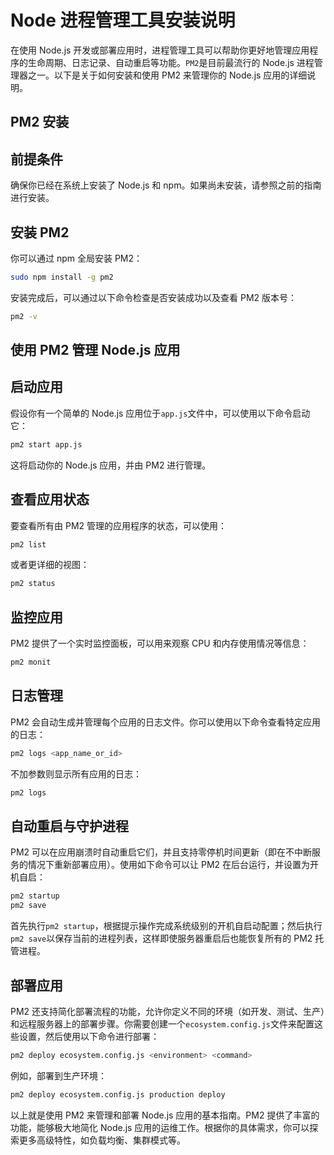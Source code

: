 # Node 进程管理工具安装说明

在使用 Node.js 开发或部署应用时，进程管理工具可以帮助你更好地管理应用程序的生命周期、日志记录、自动重启等功能。`PM2`是目前最流行的 Node.js 进程管理器之一。以下是关于如何安装和使用 PM2 来管理你的 Node.js 应用的详细说明。

## PM2 安装

## 前提条件

确保你已经在系统上安装了 Node.js 和 npm。如果尚未安装，请参照之前的指南进行安装。

## 安装 PM2

你可以通过 npm 全局安装 PM2：

```bash
sudo npm install -g pm2
```

安装完成后，可以通过以下命令检查是否安装成功以及查看 PM2 版本号：

```bash
pm2 -v
```

## 使用 PM2 管理 Node.js 应用

## 启动应用

假设你有一个简单的 Node.js 应用位于`app.js`文件中，可以使用以下命令启动它：

```bash
pm2 start app.js
```

这将启动你的 Node.js 应用，并由 PM2 进行管理。

## 查看应用状态

要查看所有由 PM2 管理的应用程序的状态，可以使用：

```bash
pm2 list
```

或者更详细的视图：

```bash
pm2 status
```

## 监控应用

PM2 提供了一个实时监控面板，可以用来观察 CPU 和内存使用情况等信息：

```bash
pm2 monit
```

## 日志管理

PM2 会自动生成并管理每个应用的日志文件。你可以使用以下命令查看特定应用的日志：

```bash
pm2 logs <app_name_or_id>
```

不加参数则显示所有应用的日志：

```bash
pm2 logs
```

## 自动重启与守护进程

PM2 可以在应用崩溃时自动重启它们，并且支持零停机时间更新（即在不中断服务的情况下重新部署应用）。使用如下命令可以让 PM2 在后台运行，并设置为开机自启：

```bash
pm2 startup
pm2 save
```

首先执行`pm2 startup`，根据提示操作完成系统级别的开机自启动配置；然后执行`pm2 save`以保存当前的进程列表，这样即使服务器重启后也能恢复所有的 PM2 托管进程。

## 部署应用

PM2 还支持简化部署流程的功能，允许你定义不同的环境（如开发、测试、生产）和远程服务器上的部署步骤。你需要创建一个`ecosystem.config.js`文件来配置这些设置，然后使用以下命令进行部署：

```bash
pm2 deploy ecosystem.config.js <environment> <command>
```

例如，部署到生产环境：

```bash
pm2 deploy ecosystem.config.js production deploy
```

以上就是使用 PM2 来管理和部署 Node.js 应用的基本指南。PM2 提供了丰富的功能，能够极大地简化 Node.js 应用的运维工作。根据你的具体需求，你可以探索更多高级特性，如负载均衡、集群模式等。
